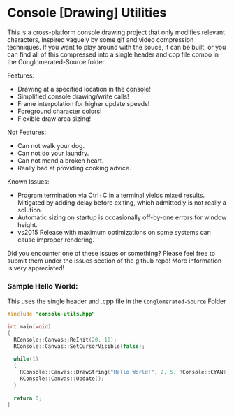 # Console [Drawing] Utilities
This is a cross-platform console drawing project that only modifies relevant characters, inspired vaguely by some gif and video compression techniques. If you want to play around with the souce, it can be built, or you can find all of this compressed into a single header and cpp file combo in the Conglomerated-Source folder.

Features:

- Drawing at a specified location in the console!
- Simplified console drawing/write calls!
- Frame interpolation for higher update speeds!
- Foreground character colors!
- Flexible draw area sizing!

Not Features:

- Can not walk your dog.
- Can not do your laundry.
- Can not mend a broken heart.
- Really bad at providing cooking advice.

Known Issues:

- Program termination via Ctrl+C in a terminal yields mixed results. Mitigated by adding delay before exiting, which admittedly is not really a solution.
- Automatic sizing on startup is occasionally off-by-one errors for window height.
- vs2015 Release with maximum optimizations on some systems can cause improper rendering.

Did you encounter one of these issues or something? Please feel free to submit them under the issues section of the github repo! More information is very appreciated!

### Sample Hello World:
This uses the single header and .cpp file in the `Conglomerated-Source` Folder
```c++
#include "console-utils.hpp"

int main(void)
{
  RConsole::Canvas::ReInit(20, 10);
  RConsole::Canvas::SetCursorVisible(false);
  
  while(1)
  {
    RConsole::Canvas::DrawString("Hello World!", 2, 5, RConsole::CYAN);
    RConsole::Canvas::Update();
  }
  
  return 0;
}
```

